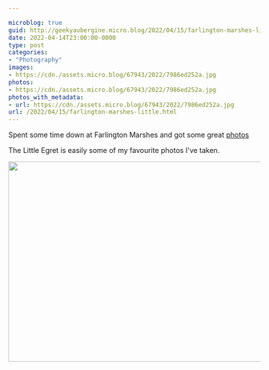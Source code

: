 ```yaml
---

microblog: true
guid: http://geekyaubergine.micro.blog/2022/04/15/farlington-marshes-little.html
date: 2022-04-14T23:00:00-0000
type: post
categories:
- "Photography"
images:
- https://cdn./assets.micro.blog/67943/2022/7986ed252a.jpg
photos:
- https://cdn./assets.micro.blog/67943/2022/7986ed252a.jpg
photos_with_metadata:
- url: https://cdn./assets.micro.blog/67943/2022/7986ed252a.jpg
url: /2022/04/15/farlington-marshes-little.html
---
```

Spent some time down at Farlington Marshes and got some great [photos](https://zoeaubert.me/photos/2022/04/farlington-marshes) 

The Little Egret is easily some of my favourite photos I've taken.

<img src="/assets/2022/7986ed252a.jpg" width="600" height="400" alt="" />
